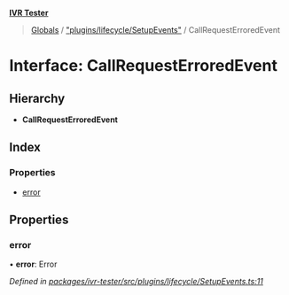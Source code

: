 **[IVR Tester](../README.md)**

> [Globals](../README.md) / ["plugins/lifecycle/SetupEvents"](../modules/_plugins_lifecycle_setupevents_.md) / CallRequestErroredEvent

# Interface: CallRequestErroredEvent

## Hierarchy

* **CallRequestErroredEvent**

## Index

### Properties

* [error](_plugins_lifecycle_setupevents_.callrequesterroredevent.md#error)

## Properties

### error

•  **error**: Error

*Defined in [packages/ivr-tester/src/plugins/lifecycle/SetupEvents.ts:11](https://github.com/SketchingDev/ivr-tester/blob/f35425d/packages/ivr-tester/src/plugins/lifecycle/SetupEvents.ts#L11)*

